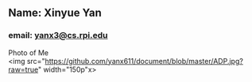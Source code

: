 ## Name: Xinyue Yan
### email: yanx3@cs.rpi.edu 
Photo of Me <br>
<img src="https://github.com/yanx611/document/blob/master/ADP.jpg?raw=true" width="150p"x>
